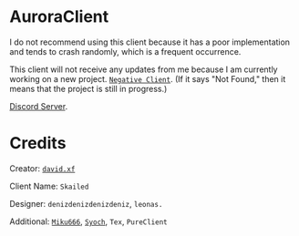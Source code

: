 # AuroraClient
I do not recommend using this client because it has a poor implementation and tends to crash randomly, which is a frequent occurrence.

This client will not receive any updates from me because I am currently working on a new project. [`Negative Client`](https://github.com/David-xF/NegativeClient). (If it says "Not Found," then it means that the project is still in progress.)

[Discord Server](https://discord.com/invite/xumaYBBhJv).

# Credits
Creator: [`david.xf`](https://github.com/David-xF)

Client Name: `Skailed`

Designer: `denizdenizdenizdeniz`, `leonas.`

Additional: [`Miku666`](https://github.com/NessieHax), [`Syoch`](https://github.com/syoch), `Tex`, `PureClient`
